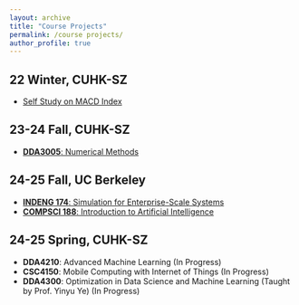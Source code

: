 ```yaml
---
layout: archive
title: "Course Projects"
permalink: /course projects/
author_profile: true
---
```


## 22 Winter, CUHK-SZ

- [Self Study on MACD Index](https://github.com/YaoSiqi2003/Study-on-MACD-index)


## 23-24 Fall, CUHK-SZ

- [**DDA3005**: Numerical Methods](https://github.com/YaoSiqi2003/DDA3005-Numerical-Methods)


## 24-25 Fall, UC Berkeley

- [**INDENG 174**: Simulation for Enterprise-Scale Systems](https://github.com/YaoSiqi2003/IND-ENG-174)
- [**COMPSCI 188**: Introduction to Artificial Intelligence](https://github.com/YaoSiqi2003/CS188-Introduction-to-Artificial-Intelligence)


## 24-25 Spring, CUHK-SZ

- **DDA4210**: Advanced Machine Learning (In Progress)
- **CSC4150**: Mobile Computing with Internet of Things (In Progress)
- **DDA4300**: Optimization in Data Science and Machine Learning (Taught by Prof. Yinyu Ye) (In Progress)

